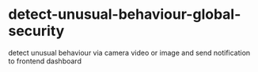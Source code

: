 # detect-unusual-behaviour-global-security
detect unusual behaviour via camera video or image and send notification to frontend dashboard
